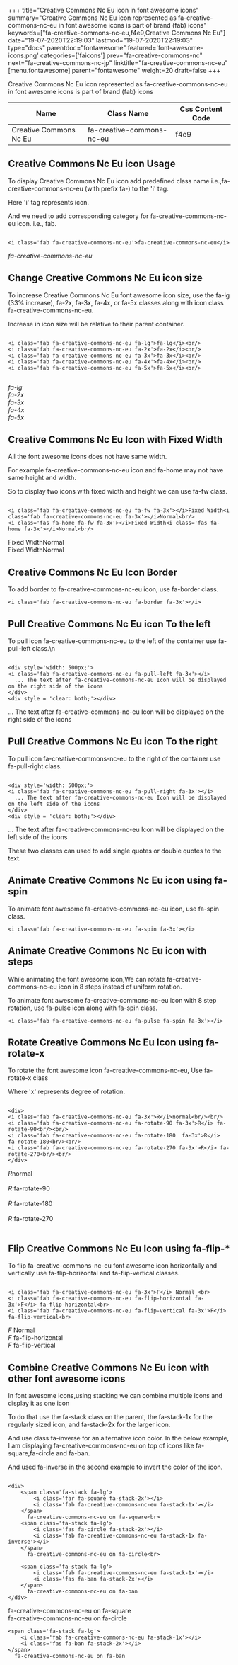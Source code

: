 +++
title="Creative Commons Nc Eu icon in font awesome icons"
summary="Creative Commons Nc Eu icon represented as fa-creative-commons-nc-eu in font awesome icons is part of brand (fab) icons"
keywords=["fa-creative-commons-nc-eu,f4e9,Creative Commons Nc Eu"]
date="19-07-2020T22:19:03"
lastmod="19-07-2020T22:19:03"
type="docs"
parentdoc="fontawesome"
featured='font-awesome-icons.png'
categories=['faicons']
prev="fa-creative-commons-nc"
next="fa-creative-commons-nc-jp"
linktitle="fa-creative-commons-nc-eu"
[menu.fontawesome]
parent="fontawesome"
weight=20
draft=false
+++


Creative Commons Nc Eu icon represented as fa-creative-commons-nc-eu in font awesome icons is part of brand (fab) icons

<div class='table-responsive'><table class='table'><thead><tr><th>Name</th><th>Class Name</th><th>Css Content Code</th></tr></thead><tbody><tr><td>Creative Commons Nc Eu</td><td>fa-creative-commons-nc-eu</td><td>f4e9</td></tr></tbody></table></div>



## Creative Commons Nc Eu icon Usage

To display Creative Commons Nc Eu icon add predefined class name i.e.,fa-creative-commons-nc-eu (with prefix fa-) to the 'i' tag.

Here 'i' tag represents icon.

And we need to add corresponding category for fa-creative-commons-nc-eu icon. i.e., fab.


```

<i class='fab fa-creative-commons-nc-eu'>fa-creative-commons-nc-eu</i>
```

<i class='fab fa-creative-commons-nc-eu'>fa-creative-commons-nc-eu</i>




## Change Creative Commons Nc Eu icon size
To increase Creative Commons Nc Eu font awesome icon size, use the fa-lg (33% increase), fa-2x, fa-3x, fa-4x, or fa-5x classes along with icon class fa-creative-commons-nc-eu.

Increase in icon size will be relative to their parent container. 

```

<i class='fab fa-creative-commons-nc-eu fa-lg'>fa-lg</i><br/>
<i class='fab fa-creative-commons-nc-eu fa-2x'>fa-2x</i><br/>
<i class='fab fa-creative-commons-nc-eu fa-3x'>fa-3x</i><br/>
<i class='fab fa-creative-commons-nc-eu fa-4x'>fa-4x</i><br/>
<i class='fab fa-creative-commons-nc-eu fa-5x'>fa-5x</i><br/>
            
```

<i class='fab fa-creative-commons-nc-eu fa-lg'>fa-lg</i><br/>
<i class='fab fa-creative-commons-nc-eu fa-2x'>fa-2x</i><br/>
<i class='fab fa-creative-commons-nc-eu fa-3x'>fa-3x</i><br/>
<i class='fab fa-creative-commons-nc-eu fa-4x'>fa-4x</i><br/>
<i class='fab fa-creative-commons-nc-eu fa-5x'>fa-5x</i><br/>
            



## Creative Commons Nc Eu Icon with Fixed Width 

All the font awesome icons does not have same width.

For example fa-creative-commons-nc-eu icon and fa-home may not have same height and width.

So to display two icons with fixed width and height we can use fa-fw class.


```

<i class='fab fa-creative-commons-nc-eu fa-fw fa-3x'></i>Fixed Width<i class='fab fa-creative-commons-nc-eu fa-3x'></i>Normal<br/>
<i class='fas fa-home fa-fw fa-3x'></i>Fixed Width<i class='fas fa-home fa-3x'></i>Normal<br/>
```

<i class='fab fa-creative-commons-nc-eu fa-fw fa-3x'></i>Fixed Width<i class='fab fa-creative-commons-nc-eu fa-3x'></i>Normal<br/>
<i class='fas fa-home fa-fw fa-3x'></i>Fixed Width<i class='fas fa-home fa-3x'></i>Normal<br/>



## Creative Commons Nc Eu Icon Border 

To add border to fa-creative-commons-nc-eu icon, use fa-border class.


```
<i class='fab fa-creative-commons-nc-eu fa-border fa-3x'></i>

```
<i class='fab fa-creative-commons-nc-eu fa-border fa-3x'></i>





## Pull Creative Commons Nc Eu icon To the left

To pull icon fa-creative-commons-nc-eu to the left of the container use fa-pull-left class.\n

```

<div style='width: 500px;'>
<i class='fab fa-creative-commons-nc-eu fa-pull-left fa-3x'></i>
  ... The text after fa-creative-commons-nc-eu Icon will be displayed on the right side of the icons
</div>
<div style = 'clear: both;'></div>
```

<div style='width: 500px;'>
<i class='fab fa-creative-commons-nc-eu fa-pull-left fa-3x'></i>
  ... The text after fa-creative-commons-nc-eu Icon will be displayed on the right side of the icons
</div>
<div style = 'clear: both;'></div>




## Pull Creative Commons Nc Eu icon To the right
To pull icon fa-creative-commons-nc-eu to the right of the container use fa-pull-right class.

```

<div style='width: 500px;'>
<i class='fab fa-creative-commons-nc-eu fa-pull-right fa-3x'></i>
  ... The text after fa-creative-commons-nc-eu Icon will be displayed on the left side of the icons
</div>
<div style = 'clear: both;'></div>
```

<div style='width: 500px;'>
<i class='fab fa-creative-commons-nc-eu fa-pull-right fa-3x'></i>
  ... The text after fa-creative-commons-nc-eu Icon will be displayed on the left side of the icons
</div>
<div style = 'clear: both;'></div>

These two classes can used to add single quotes or double quotes to the text.


## Animate Creative Commons Nc Eu icon using fa-spin
To animate font awesome fa-creative-commons-nc-eu icon, use fa-spin class.

```
<i class='fab fa-creative-commons-nc-eu fa-spin fa-3x'></i>
```
<i class='fab fa-creative-commons-nc-eu fa-spin fa-3x'></i>




## Animate Creative Commons Nc Eu icon with steps
While animating the font awesome icon,We can rotate fa-creative-commons-nc-eu icon in 8 steps instead of uniform rotation.

To animate font awesome fa-creative-commons-nc-eu icon with 8 step rotation, use fa-pulse icon along with fa-spin class.


```
<i class='fab fa-creative-commons-nc-eu fa-pulse fa-spin fa-3x'></i>

```
<i class='fab fa-creative-commons-nc-eu fa-pulse fa-spin fa-3x'></i>





## Rotate Creative Commons Nc Eu Icon using fa-rotate-x
To rotate the font awesome icon fa-creative-commons-nc-eu, Use fa-rotate-x class

Where 'x' represents degree of rotation.


```

<div>
<i class='fab fa-creative-commons-nc-eu fa-3x'>R</i>normal<br/><br/>
<i class='fab fa-creative-commons-nc-eu fa-rotate-90 fa-3x'>R</i> fa-rotate-90<br/><br/> 
<i class='fab fa-creative-commons-nc-eu fa-rotate-180  fa-3x'>R</i> fa-rotate-180<br/><br/> 
<i class='fab fa-creative-commons-nc-eu fa-rotate-270 fa-3x'>R</i> fa-rotate-270<br/><br/>
</div>
```

<div>
<i class='fab fa-creative-commons-nc-eu fa-3x'>R</i>normal<br/><br/>
<i class='fab fa-creative-commons-nc-eu fa-rotate-90 fa-3x'>R</i> fa-rotate-90<br/><br/> 
<i class='fab fa-creative-commons-nc-eu fa-rotate-180  fa-3x'>R</i> fa-rotate-180<br/><br/> 
<i class='fab fa-creative-commons-nc-eu fa-rotate-270 fa-3x'>R</i> fa-rotate-270<br/><br/>
</div>




## Flip Creative Commons Nc Eu Icon using fa-flip-*
To flip fa-creative-commons-nc-eu font awesome icon horizontally and vertically use fa-flip-horizontal and fa-flip-vertical classes. 

```

<i class='fab fa-creative-commons-nc-eu fa-3x'>F</i> Normal <br>
<i class='fab fa-creative-commons-nc-eu fa-flip-horizontal fa-3x'>F</i> fa-flip-horizontal<br>
<i class='fab fa-creative-commons-nc-eu fa-flip-vertical fa-3x'>F</i> fa-flip-vertical<br>
```

<i class='fab fa-creative-commons-nc-eu fa-3x'>F</i> Normal <br>
<i class='fab fa-creative-commons-nc-eu fa-flip-horizontal fa-3x'>F</i> fa-flip-horizontal<br>
<i class='fab fa-creative-commons-nc-eu fa-flip-vertical fa-3x'>F</i> fa-flip-vertical<br>




## Combine Creative Commons Nc Eu icon with other font awesome icons
In font awesome icons,using stacking we can combine multiple icons and display it as one icon 

To do that use the fa-stack class on the parent, the fa-stack-1x for the regularly sized icon, and fa-stack-2x for the larger icon.

And use class fa-inverse for an alternative icon color. 
In the below example, I am displaying fa-creative-commons-nc-eu on top of icons like fa-square,fa-circle and fa-ban.

And used fa-inverse in the second example to invert the color of the icon.

```

<div>
    <span class='fa-stack fa-lg'>
        <i class='far fa-square fa-stack-2x'></i>
        <i class='fab fa-creative-commons-nc-eu fa-stack-1x'></i>
    </span>
      fa-creative-commons-nc-eu on fa-square<br>
    <span class='fa-stack fa-lg'>
        <i class='fas fa-circle fa-stack-2x'></i>
        <i class='fab fa-creative-commons-nc-eu fa-stack-1x fa-inverse'></i>
    </span>
      fa-creative-commons-nc-eu on fa-circle<br>

    <span class='fa-stack fa-lg'>
        <i class='fab fa-creative-commons-nc-eu fa-stack-1x'></i>
        <i class='fas fa-ban fa-stack-2x'></i>
    </span>
      fa-creative-commons-nc-eu on fa-ban
</div>
```

<div>
    <span class='fa-stack fa-lg'>
        <i class='far fa-square fa-stack-2x'></i>
        <i class='fab fa-creative-commons-nc-eu fa-stack-1x'></i>
    </span>
      fa-creative-commons-nc-eu on fa-square<br>
    <span class='fa-stack fa-lg'>
        <i class='fas fa-circle fa-stack-2x'></i>
        <i class='fab fa-creative-commons-nc-eu fa-stack-1x fa-inverse'></i>
    </span>
      fa-creative-commons-nc-eu on fa-circle<br>

    <span class='fa-stack fa-lg'>
        <i class='fab fa-creative-commons-nc-eu fa-stack-1x'></i>
        <i class='fas fa-ban fa-stack-2x'></i>
    </span>
      fa-creative-commons-nc-eu on fa-ban
</div>






